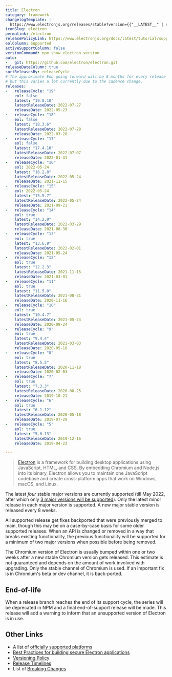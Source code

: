 ```yaml
---
title: Electron
category: framework
changelogTemplate: |
  https://www.electronjs.org/releases/stable?version={{"__LATEST__" | split:'.' | first}}#__LATEST__
iconSlug: electron
permalink: /electron
releasePolicyLink: https://www.electronjs.org/docs/latest/tutorial/support
eolColumn: Supported
activeSupportColumn: false
versionCommand: npm show electron version
auto:
-   git: https://github.com/electron/electron.git
releaseDateColumn: true
sortReleasesBy: releaseCycle
# The approximate EoL going forward will be 8 months for every release
# but this varies a lot currently due to the cadence change.
releases:
-   releaseCycle: "19"
    eol: false
    latest: "19.0.10"
    latestReleaseDate: 2022-07-27
    releaseDate: 2022-05-23
-   releaseCycle: "18"
    eol: false
    latest: "18.3.6"
    latestReleaseDate: 2022-07-28
    releaseDate: 2022-03-28
-   releaseCycle: "17"
    eol: false
    latest: "17.4.10"
    latestReleaseDate: 2022-07-07
    releaseDate: 2022-01-31
-   releaseCycle: "16"
    eol: 2022-05-24
    latest: "16.2.8"
    latestReleaseDate: 2022-05-24
    releaseDate: 2021-11-15
-   releaseCycle: "15"
    eol: 2022-05-24
    latest: "15.5.7"
    latestReleaseDate: 2022-05-24
    releaseDate: 2021-09-21
-   releaseCycle: "14"
    eol: true
    latest: "14.2.9"
    latestReleaseDate: 2022-03-29
    releaseDate: 2021-08-30
-   releaseCycle: "13"
    eol: true
    latest: "13.6.9"
    latestReleaseDate: 2022-02-01
    releaseDate: 2021-05-24
-   releaseCycle: "12"
    eol: true
    latest: "12.2.3"
    latestReleaseDate: 2021-11-15
    releaseDate: 2021-03-01
-   releaseCycle: "11"
    eol: true
    latest: "11.5.0"
    latestReleaseDate: 2021-08-31
    releaseDate: 2020-11-16
-   releaseCycle: "10"
    eol: true
    latest: "10.4.7"
    latestReleaseDate: 2021-05-24
    releaseDate: 2020-08-24
-   releaseCycle: "9"
    eol: true
    latest: "9.4.4"
    latestReleaseDate: 2021-03-03
    releaseDate: 2020-05-18
-   releaseCycle: "8"
    eol: true
    latest: "8.5.5"
    latestReleaseDate: 2020-11-18
    releaseDate: 2020-02-03
-   releaseCycle: "7"
    eol: true
    latest: "7.3.3"
    latestReleaseDate: 2020-08-25
    releaseDate: 2019-10-21
-   releaseCycle: "6"
    eol: true
    latest: "6.1.12"
    latestReleaseDate: 2020-05-18
    releaseDate: 2019-07-29
-   releaseCycle: "5"
    eol: true
    latest: "5.0.13"
    latestReleaseDate: 2019-12-16
    releaseDate: 2019-04-23

---
```


> [Electron](https://www.electronjs.org/) is a framework for building desktop applications using JavaScript, HTML, and CSS. By embedding Chromium and Node.js into its binary, Electron allows you to maintain one JavaScript codebase and create cross-platform apps that work on Windows, macOS, and Linux.

The latest _four_ stable major versions are currently supported (till May 2022, after which only [3 major versions will be supported](https://www.electronjs.org/blog/8-week-cadence)). Only the latest minor release in each major version is supported. A new major stable version is released every 8 weeks.

All supported release get fixes backported that were previously merged to main, though this may be on a case-by-case basis for some older supported releases. When an API is changed or removed in a way that breaks existing functionality, the previous functionality will be supported for a minimum of two major versions when possible before being removed.

The Chromium version of Electron is usually bumped within one or two weeks after a new stable Chromium version gets released. This estimate is not guaranteed and depends on the amount of work involved with upgrading. Only the stable channel of Chromium is used. If an important fix is in Chromium's beta or dev channel, it is back-ported.

## End-of-life

When a release branch reaches the end of its support cycle, the series will be deprecated in NPM and a final end-of-support release will be made. This release will add a warning to inform that an unsupported version of Electron is in use.

## Other Links

- A list of [officially supported platforms][platforms]
- [Best Practices for building secure Electron applications](https://www.electronjs.org/docs/latest/)
- [Versioning Policy](https://www.electronjs.org/docs/latest/tutorial/electron-versioning)
- [Release Timelines](https://www.electronjs.org/docs/latest/tutorial/electron-timelines)
- List of [Breaking Changes](https://www.electronjs.org/docs/latest/breaking-changes)

[platforms]: https://www.electronjs.org/docs/latest/tutorial/support#supported-platforms
